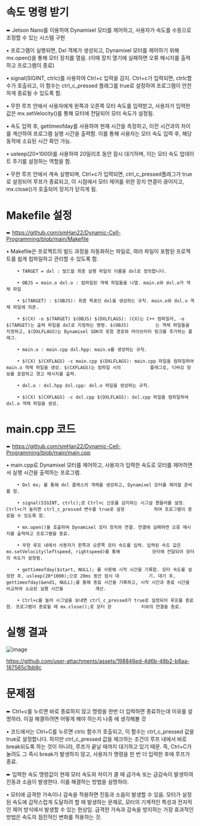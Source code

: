 # 속도 명령 받기

➨ Jetson Nano를 이용하여 Dynamixel 모터를 제어하고, 사용자가 속도를 수동으로 조정할 수 있는 시스템 구현

• 프로그램이 실행되면, Dxl 객체가 생성되고, Dynamixel 모터를 제어하기 위해 mx.open()을 통해 모터 장치를 열음.
(이때 장치 열기에 실패하면 오류 메시지를 출력하고 프로그램이 종료)

• signal(SIGINT, ctrlc)를 사용하여 Ctrl+c 입력을 감지. Ctrl+c가 입력되면, ctrlc함수가 호출되고, 이 함수는 ctrl_c_pressed 플래그를 true로 설정하여 프로그램이 안전하게 종료될 수 있도록 함.

• 무한 루프 안에서 사용자에게 왼쪽과 오른쪽 모터 속도를 입력받고, 사용자가 입력한 값은 mx.setVelocity()를 통해 모터에 전달되어 모터 속도가 설정됨.

• 속도 입력 후, gettimeofday를 사용하여 현재 시간을 측정하고, 이전 시간과의 차이를 계산하여 프로그램 실행 시간을 출력함. 이를 통해 사용자는 모터 속도 입력 후, 해당 동작에 소요된 시간 확인 가능.

• usleep(20*1000)를 사용하여 20밀리초 동안 잠시 대기하며, 이는 모터 속도 업데이트 주기를 설정하는 역할을 함.

• 무한 루프 안에서 계속 실행되며, Ctrl+c가 입력되면, ctrl_c_pressed플래그가 true로 설정되어 루프가 종료되고, 이 시점에서 모터 제어를 위한 장치 연결이 끊어지고, mx.close()가 호출되어 장치가 닫히게 됨.

# Makefile 설정

➨ https://github.com/smHan22/Dynamic-Cell-Programming/blob/main/Makefile

• Makefile은 프로젝트의 빌드 과정을 자동화하는 파일로, 여러 파일이 포함된 프로젝트를 쉽게 컴파일하고 관리할 수 있도록 함.

        • TARGET = dxl : 빌드할 최종 실행 파일의 이름을 dxl로 정의합니다.
        
        • OBJS = main.o dxl.o : 컴파일된 객체 파일들을 나열. main.o와 dxl.o가 객체 파일
        
        • $(TARGET) : $(OBJS): 최종 목표인 dxl을 생성하는 규칙. main.o와 dxl.o 객체 파일에 의존.
        
        • $(CX) -o $(TARGET) $(OBJS) $(DXLFLAGS): (CX)는 C++ 컴파일러, -o $(TARGET)는 출력 파일을 dxl로 지정하는 명령. $(OBJS)          는 객체 파일들을 지정하고, $(DXLFLAGS)는 Dynamixel SDK의 포함 경로와 라이브러리 링크를 추가하는 플래그.

        • main.o : main.cpp dxl.hpp: main.o를 생성하는 규칙. 

        • $(CX) $(CXFLAGS) -c main.cpp $(DXLFLAGS): main.cpp 파일을 컴파일하여 main.o 객체 파일을 생성. $(CXFLAGS)는 컴파일 시의           플래그로, 디버깅 정보를 포함하고 경고 메시지를 출력.

        • dxl.o : dxl.hpp dxl.cpp: dxl.o 파일을 생성하는 규칙.

        • $(CX) $(CXFLAGS) -c dxl.cpp $(DXLFLAGS): dxl.cpp 파일을 컴파일하여 dxl.o 객체 파일을 생성.

# main.cpp 코드

➨ https://github.com/smHan22/Dynamic-Cell-Programming/blob/main/main.cpp

• main.cpp로 Dynamixel 모터를 제어하고, 사용자가 입력한 속도로 모터를 제어하면서 실행 시간을 출력하는 프로그램.

        • Dxl mx; 를 통해 dxl 클래스의 객체를 생성하고, Dynamixel 모터를 제어할 준비를 함.

        • signal(SIGINT, ctrlc);로 Ctrl+c 신호를 감지하는 시그널 핸들러를 설정. Ctrl+c가 눌리면 ctrl_c_pressed 변수를 true로 설정           하여 프로그램이 종료될 수 있도록 함.
        
        • mx.open()을 호출하여 Dynamixel 모터 장치와 연결. 연결에 실패하면 오류 메시지를 출력하고 프로그램을 종료.

        • 무한 루프 내에서 사용자가 왼쪽과 오른쪽 모터 속도를 입력. 입력된 속도 값은 mx.setVelocity(leftspeed, rightspeed)를 통해            모터에 전달되어 모터의 속도가 설정됨.

        • gettimeofday($start, NULL); 를 사용해 시작 시간을 기록함. 모터 속도를 설정한 후, usleep(20*1000);으로 20ms 동안 잠시 대           기. 대기 후, gettimeofday(&end1, NULL);를 통해 종료 시간을 기록하고, 시작 시간과 종료 시간을 비교하여 소요된 실행 시간을            계산.

        • Ctrl+c를 눌러 시그널을 보내면 ctrl_c_pressed가 true로 설정되어 루프를 종료함. 프로그램이 종료될 때 mx.close();로 모터 장           치와의 연결을 종료.

# 실행 결과

![image](https://github.com/user-attachments/assets/33d5cb58-ef48-4465-96f7-9f7096fa8f61)

https://github.com/user-attachments/assets/198846ed-4d6b-48b2-b8aa-187565c1bb9c

# 문제점

➨ Ctrl+c를 누르면 바로 종료하지 않고 명령을 한번 더 입력하면 종료하는데 이유를 설명하라. 이걸 해결하려면 어떻게 해야 하는지 나중
에 생각해볼 것

• 코드에서는 Ctrl+C를 누르면 ctrlc 함수가 호출되고, 이 함수는 ctrl_c_pressed 값을 true로 설정합니다. 하지만 ctrl_c_pressed 값을 체크하는 조건이 루프 내에서 바로 break되도록 하는 것이 아니라, 루프가 끝날 때까지 대기하고 있기 때문. 즉, Ctrl+C가 눌려도 그 즉시 break가 발생하지 않고, 사용자가 명령을 한 번 더 입력한 후에 루프가 종료.

➨ 입력한 속도 명령값이 현재 모터 속도와 차이가 클 때 급가속 또는 급감속이 발생하여 진동과 소음이 발생한다. 이를 해결하는 방법을 설명하라.

• 모터에 급격한 가속이나 감속을 적용하면 진동과 소음이 발생할 수 있음. 모터가 설정된 속도에 갑작스럽게 도달하려 할 때 발생하는 문제로, 모터의 기계적인 특성과 전자적인 제어 방식에서 발생할 수 있는 현상임. 급격한 가속과 감속을 방지하는 가장 효과적인 방법은 속도의 점진적인 변화를 적용하는 것.
